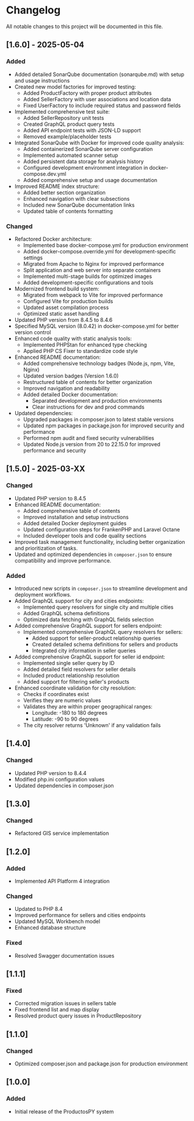 # Changelog

All notable changes to this project will be documented in this file.

## [1.6.0] - 2025-05-04

### Added
- Added detailed SonarQube documentation (sonarqube.md) with setup and usage instructions
- Created new model factories for improved testing:
  - Added ProductFactory with proper product attributes
  - Added SellerFactory with user associations and location data
  - Fixed UserFactory to include required status and password fields
- Implemented comprehensive test suite:
  - Added SellerRepository unit tests
  - Created GraphQL product query tests
  - Added API endpoint tests with JSON-LD support
  - Removed example/placeholder tests
- Integrated SonarQube with Docker for improved code quality analysis:
  - Added containerized SonarQube server configuration
  - Implemented automated scanner setup
  - Added persistent data storage for analysis history
  - Configured development environment integration in docker-compose.dev.yml
  - Added comprehensive setup and usage documentation
- Improved README index structure:
  - Added better section organization
  - Enhanced navigation with clear subsections
  - Included new SonarQube documentation links
  - Updated table of contents formatting

### Changed
- Refactored Docker architecture:
  - Implemented base docker-compose.yml for production environment
  - Added docker-compose.override.yml for development-specific settings
  - Migrated from Apache to Nginx for improved performance
  - Split application and web server into separate containers
  - Implemented multi-stage builds for optimized images
  - Added development-specific configurations and tools
- Modernized frontend build system:
  - Migrated from webpack to Vite for improved performance
  - Configured Vite for production builds
  - Updated asset compilation process
  - Optimized static asset handling
- Updated PHP version from 8.4.5 to 8.4.6
- Specified MySQL version (8.0.42) in docker-compose.yml for better version control
- Enhanced code quality with static analysis tools:
  - Implemented PHPStan for enhanced type checking
  - Applied PHP CS Fixer to standardize code style
- Enhanced README documentation:
  - Added comprehensive technology badges (Node.js, npm, Vite, Nginx)
  - Updated version badges (Version 1.6.0)
  - Restructured table of contents for better organization
  - Improved navigation and readability
  - Added detailed Docker documentation:
    - Separated development and production environments
    - Clear instructions for dev and prod commands
- Updated dependencies:
  - Upgraded packages in composer.json to latest stable versions
  - Updated npm packages in package.json for improved security and performance
  - Performed npm audit and fixed security vulnerabilities
  - Updated Node.js version from 20 to 22.15.0 for improved performance and security

## [1.5.0] - 2025-03-XX

### Changed
- Updated PHP version to 8.4.5
- Enhanced README documentation:
  - Added comprehensive table of contents
  - Improved installation and setup instructions
  - Added detailed Docker deployment guides
  - Updated configuration steps for FrankenPHP and Laravel Octane
  - Included developer tools and code quality sections
- Improved task management functionality, including better organization and prioritization of tasks.
- Updated and optimized dependencies in `composer.json` to ensure compatibility and improve performance.

### Added
- Introduced new scripts in `composer.json` to streamline development and deployment workflows.
- Added GraphQL support for city and cities endpoints:
  - Implemented query resolvers for single city and multiple cities
  - Added GraphQL schema definitions
  - Optimized data fetching with GraphQL fields selection
- Added comprehensive GraphQL support for sellers endpoint:
  - Implemented comprehensive GraphQL query resolvers for sellers:
    - Added support for seller-product relationship queries
    - Created detailed schema definitions for sellers and products
    - Integrated city information in seller queries
- Added comprehensive GraphQL support for seller id endpoint:
  - Implemented single seller query by ID
  - Added detailed field resolvers for seller details
  - Included product relationship resolution
  - Added support for filtering seller's products
- Enhanced coordinate validation for city resolution:
  - Checks if coordinates exist
  - Verifies they are numeric values
  - Validates they are within proper geographical ranges:
    - Longitude: -180 to 180 degrees
    - Latitude: -90 to 90 degrees
  - The city resolver returns 'Unknown' if any validation fails

## [1.4.0]

### Changed
- Updated PHP version to 8.4.4
- Modified php.ini configuration values
- Updated dependencies in composer.json

## [1.3.0]

### Changed
- Refactored GIS service implementation

## [1.2.0]

### Added
- Implemented API Platform 4 integration

### Changed
- Updated to PHP 8.4
- Improved performance for sellers and cities endpoints
- Updated MySQL Workbench model
- Enhanced database structure

### Fixed
- Resolved Swagger documentation issues

## [1.1.1]

### Fixed
- Corrected migration issues in sellers table
- Fixed frontend list and map display
- Resolved product query issues in ProductRepository

## [1.1.0]

### Changed
- Optimized composer.json and package.json for production environment

## [1.0.0]

### Added
- Initial release of the ProductosPY system